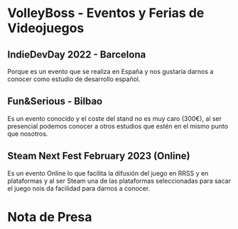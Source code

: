 # VolleyBoss - Eventos y Ferias de Videojuegos

## IndieDevDay 2022 - Barcelona

Porque es un evento que se realiza en España y nos gustaría darnos a conocer como estudio de desarrollo español.

## Fun&Serious - Bilbao

Es un evento conocido y el coste del stand no es muy caro (300€), al ser presencial podemos conocer a otros estudios que estén en el mismo punto que nosotros.

## Steam Next Fest February 2023 (Online)

Es un evento Online lo que facilita la difusión del juego en RRSS y en plataformas y al ser Steam una de las plataformas seleccionadas para sacar el juego nois da facilidad para darnos a conocer.


# Nota de Presa
